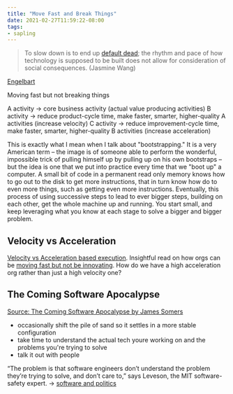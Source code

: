 ```yaml
---
title: "Move Fast and Break Things"
date: 2021-02-27T11:59:22-08:00
tags:
- sapling
---
```


> To slow down is to end up [default dead](http://www.paulgraham.com/aord.html); the rhythm and pace of how technology is supposed to be built does not allow for consideration of social consequences. (Jasmine Wang)

[Engelbart](https://www.dougengelbart.org/content/view/348/000/)

Moving fast but not breaking things

A activity -> core business activity (actual value producing activities)
B activity -> reduce product-cycle time, make faster, smarter, higher-quality A activities (increase velocity)
C activity -> reduce improvement-cycle time, make faster, smarter, higher-quality B activities (increase acceleration)

This is exactly what I mean when I talk about "bootstrapping." It is a very American term – the image is of someone able to perform the wonderful, impossible trick of pulling himself up by pulling up on his own bootstraps – but the idea is one that we put into practice every time that we "boot up" a computer. A small bit of code in a permanent read only memory knows how to go out to the disk to get more instructions, that in turn know how do to even more things, such as getting even more instructions. Eventually, this process of using successive steps to lead to ever bigger steps, building on each other, get the whole machine up and running. You start small, and keep leveraging what you know at each stage to solve a bigger and bigger problem.

## Velocity vs Acceleration
[Velocity vs Acceleration based execution](https://www.samsonzhang.com/2021/01/19/how-to-innovate-and-create-a-culture-of-innovation.html). Insightful read on how orgs can be [moving fast but not be innovating](thoughts/move%20fast%20and%20break%20things.md). How do we have a high acceleration org rather than just a high velocity one?

## The Coming Software Apocalypse
[Source: The Coming Software Apocalypse by James Somers](https://outline.com/AKHJUv)
- occasionally shift the pile of sand so it settles in a more stable configuration
- take time to understand the actual tech youre working on and the problems you're trying to solve
- talk it out with people

“The problem is that software engineers don’t understand the problem they’re trying to solve, and don’t care to,” says Leveson, the MIT software-safety expert. -> [software and politics](thoughts/software%20and%20politics.md)

